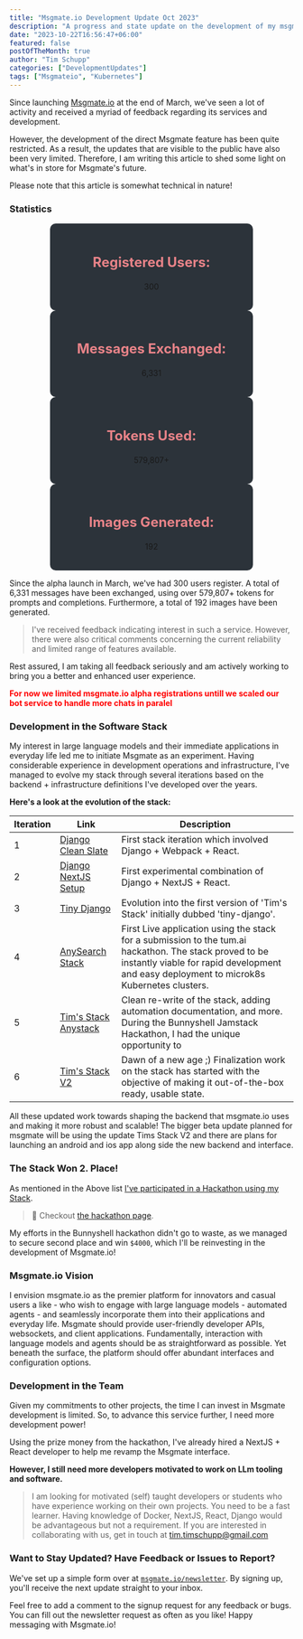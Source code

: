```yaml
---
title: "Msgmate.io Development Update Oct 2023"
description: "A progress and state update on the development of my msgmate.io plattform"
date: "2023-10-22T16:56:47+06:00"
featured: false
postOfTheMonth: true
author: "Tim Schupp"
categories: ["DevelopmentUpdates"]
tags: ["Msgmateio", "Kubernetes"]
---
```


Since launching [Msgmate.io](https://msgmate.io) at the end of March, we've seen a lot of activity and received a myriad of feedback regarding its services and development.

However, the development of the direct Msgmate feature has been quite restricted. As a result, the updates that are visible to the public have also been very limited. Therefore, I am writing this article to shed some light on what's in store for Msgmate's future.

Please note that this article is somewhat technical in nature!

### Statistics

<div style="
    display: flex;
    flex-wrap: wrap;
    justify-content: space-around;
">
    <div style="
        background-color: #2C333A;
        padding: 20px;
        border-radius: 10px;
        width: 20%;
        text-align: center;
        min-width: 320px;
    ">
        <h2 style="color: #E88388; font-size: 24px;">
            <strong>Registered Users:</strong>
        </h2>
        <p>300</p>
    </div>
    <div style="
        background-color: #2C333A;
        padding: 20px;
        border-radius: 10px;
        width: 20%;
        text-align: center;
        min-width: 320px;
    ">
        <h2 style="color: #E88388; font-size: 24px;">
            <strong>Messages Exchanged:</strong>
        </h2>
        <p>6,331</p>
    </div>
    <div style="
        background-color: #2C333A;
        padding: 20px;
        border-radius: 10px;
        width: 20%;
        text-align: center;
        min-width: 320px;
    ">
        <h2 style="color: #E88388; font-size: 24px;">
            <strong>Tokens Used:</strong>
        </h2>
        <p>579,807+</p>
    </div>
    <div style="
        background-color: #2C333A;
        padding: 20px;
        border-radius: 10px;
        width: 20%;
        text-align: center;
        min-width: 320px;
        margin-bottom: 0 !important;
    ">
        <h2 style="color: #E88388; font-size: 24px;">
            <strong>Images Generated:</strong>
        </h2>
        <p>192</p>
    </div>
</div>

Since the alpha launch in March, we've had 300 users register. A total of 6,331 messages have been exchanged, using over 579,807+ tokens for prompts and completions. Furthermore, a total of 192 images have been generated.

> I've received feedback indicating interest in such a service.
> However, there were also critical comments concerning the current reliability and limited range of features available.

Rest assured, I am taking all feedback seriously and am actively working to bring you a better and enhanced user experience.

<strong style="color: red;">For now we limited msgmate.io alpha registrations untill we scaled our bot service to handle more chats in paralel</strong>


### Development in the Software Stack

My interest in large language models and their immediate applications in everyday life led me to initiate Msgmate as an experiment. Having considerable experience in development operations and infrastructure, I've managed to evolve my stack through several iterations based on the backend + infrastructure definitions I've developed over the years.

**Here's a look at the evolution of the stack:**

|Iteration|Link|Description|
|--|--|--|
|1|[Django Clean Slate](https://github.com/tbscode/django-clean-slate)|First stack iteration which involved Django + Webpack + React.|
|2|[Django NextJS Setup](https://github.com/tbscode/django_nextjssetup)|First experimental combination of Django + NextJS + React.|
|3|[Tiny Django](https://github.com/tbscode/tiny-django)|Evolution into the first version of 'Tim's Stack' initially dubbed 'tiny-django'.|
|4|[AnySearch Stack](https://github.com/tbscode/anysearch-stack)|First Live application using the stack for a submission to the tum.ai hackathon. The stack proved to be instantly viable for rapid development and easy deployment to microk8s Kubernetes clusters.|
|5|[Tim's Stack Anystack](https://github.com/tbscode/tims-stack-anystack)|Clean re-write of the stack, adding automation documentation, and more. During the Bunnyshell Jamstack Hackathon, I had the unique opportunity to|
|6|[Tim's Stack V2](https://github.com/tbscode/tims-stack-v2)|Dawn of a new age ;) Finalization work on the stack has started with the objective of making it out-of-the-box ready, usable state.|

All these updated work towards shaping the backend that msgmate.io uses and making it more robust and scalable! The bigger beta update planned for msgmate will be using the update Tims Stack V2 and there are plans for launching an android and ios app along side the new backend and interface.

### The Stack Won 2. Place!

As mentioned in the Above list [I've participated in a Hackathon using my Stack](https://blog.t1m.me/blog/tims-stack). 

> 🥳 Checkout [the hackathon page](https://devpost.com/software/tim-s-stack-anystack).

My efforts in the Bunnyshell hackathon didn't go to waste, as we managed to secure second place and win `$4000`, which I'll be reinvesting in the development of Msgmate.io!

### Msgmate.io Vision

I envision msgmate.io as the premier platform for innovators and casual users a like - who wish to engage with large language models - automated agents - and seamlessly incorporate them into their applications and everyday life. 
Msgmate should provide user-friendly developer APIs, websockets, and client applications. Fundamentally, interaction with language models and agents should be as straightforward as possible. Yet beneath the surface, the platform should offer abundant interfaces and configuration options.

### Development in the Team

Given my commitments to other projects, the time I can invest in Msgmate development is limited.
So, to advance this service further, I need more development power!

Using the prize money from the hackathon, I've already hired a NextJS + React developer to help me revamp the Msgmate interface. 

**However, I still need more developers motivated to work on LLm tooling and software.**

> I am looking for motivated (self) taught developers or students who have experience working on their own projects.
> You need to be a fast learner. Having knowledge of Docker, NextJS, React, Django would be advantageous but not a requirement.
> If you are interested in collaborating with us, get in touch at tim.timschupp@gmail.com

### Want to Stay Updated? Have Feedback or Issues to Report?

We've set up a simple form over at [`msgmate.io/newsletter`](https://msgmate.io/newsletter/). By signing up, you'll receive the next update straight to your inbox.

Feel free to add a comment to the signup request for any feedback or bugs. You can fill out the newsletter request as often as you like! Happy messaging with Msgmate.io!
